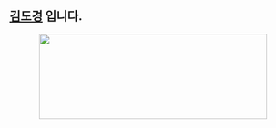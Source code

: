 ##  [**김도경**](https://yummy-fighter-acb.notion.site/1e07300be9fb8018be16d02c974c3fb5) 입니다.
<p align="center"><img
    src="https://render.gitanimals.org/lines/rudeh2926?pet-id=589961688038175360"
    width="400"
    height="150"
  />
